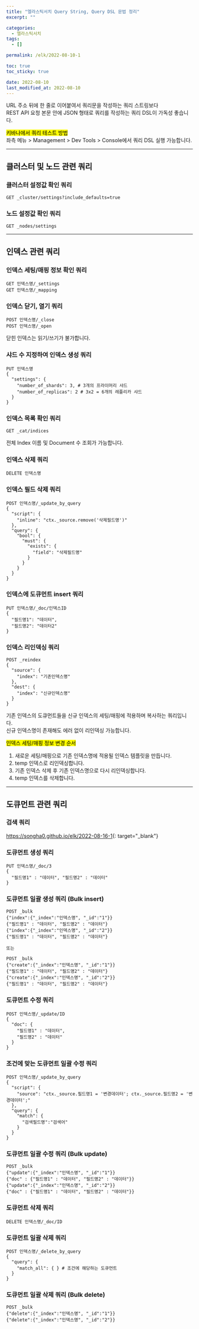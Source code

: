 ```yaml
---
title: "엘라스틱서치 Query String, Query DSL 문법 정리"
excerpt: ""

categories:
  - 엘라스틱서치
tags:
  - []

permalink: /elk/2022-08-10-1

toc: true
toc_sticky: true

date: 2022-08-10
last_modified_at: 2022-08-10
---
```


URL 주소 뒤에 한 줄로 이어붙여서 쿼리문을 작성하는 쿼리 스트링보다  
REST API 요청 본문 안에 JSON 형태로 쿼리를 작성하는 쿼리 DSL이 가독성 좋습니다.

<mark>키바나에서 쿼리 테스트 방법</mark>  
좌측 메뉴 > Management > Dev Tools > Console에서 쿼리 DSL 실행 가능합니다.

---

## 클러스터 및 노드 관련 쿼리

### 클러스터 설정값 확인 쿼리
```
GET _cluster/settings?include_defaults=true
```

### 노드 설정값 확인 쿼리
```
GET _nodes/settings
```

---

## 인덱스 관련 쿼리

### 인덱스 세팅/매핑 정보 확인 쿼리
```
GET 인덱스명/_settings
GET 인덱스명/_mapping
```

### 인덱스 닫기, 열기 쿼리
```
POST 인덱스명/_close
POST 인덱스명/_open
```
닫힌 인덱스는 읽기/쓰기가 불가합니다.

### 샤드 수 지정하여 인덱스 생성 쿼리
```
PUT 인덱스명
{
  "settings": {
    "number_of_shards": 3, # 3개의 프라이머리 샤드
    "number_of_replicas": 2 # 3x2 = 6개의 레플리카 샤드
  }
}
```

### 인덱스 목록 확인 쿼리
```
GET _cat/indices
```
전체 Index 이름 및 Document 수 조회가 가능합니다.

### 인덱스 삭제 쿼리
```
DELETE 인덱스명
```

### 인덱스 필드 삭제 쿼리
```
POST 인덱스명/_update_by_query
{
  "script": {
    "inline": "ctx._source.remove('삭제필드명')"
  },
  "query": {
    "bool": {
      "must": {
        "exists": {
          "field": "삭제필드명"
        }
      }
    }
  }
}
```

### 인덱스에 도큐먼트 insert 쿼리
```
PUT 인덱스명/_doc/인덱스ID
{
  "필드명1": "데이터",
  "필드명2": "데이터2"
}
```

### 인덱스 리인덱싱 쿼리
```
POST _reindex
{
  "source": {
    "index": "기존인덱스명"
  },
  "dest": {
    "index": "신규인덱스명"
  }
}
```
기존 인덱스의 도큐먼트들을 신규 인덱스의 세팅/매핑에 적용하며 복사하는 쿼리입니다.  
신규 인덱스명이 존재해도 에러 없이 리인덱싱 가능합니다.

<mark>인덱스 세팅/매핑 정보 변경 순서</mark>
1. 새로운 세팅/매핑으로 기존 인덱스명에 적용될 인덱스 템플릿을 만듭니다.
2. temp 인덱스로 리인덱싱합니다.
3. 기존 인덱스 삭제 후 기존 인덱스명으로 다시 리인덱싱합니다.
4. temp 인덱스를 삭제합니다.

---

## 도큐먼트 관련 쿼리

### 검색 쿼리
<https://songha0.github.io/elk/2022-08-16-1>{: target="_blank"}

### 도큐먼트 생성 쿼리
```
PUT 인덱스명/_doc/3
{
  "필드명1" : "데이터", "필드명2" : "데이터"
}
```

### 도큐먼트 일괄 생성 쿼리 (Bulk insert)
```
POST _bulk
{"index":{"_index":"인덱스명", "_id":"1"}}
{"필드명1" : "데이터", "필드명2" : "데이터"}
{"index":{"_index":"인덱스명", "_id":"2"}}
{"필드명1" : "데이터", "필드명2" : "데이터"}

또는

POST _bulk
{"create":{"_index":"인덱스명", "_id":"1"}}
{"필드명1" : "데이터", "필드명2" : "데이터"}
{"create":{"_index":"인덱스명", "_id":"2"}}
{"필드명1" : "데이터", "필드명2" : "데이터"}
```

### 도큐먼트 수정 쿼리
```
POST 인덱스명/_update/ID
{
  "doc": {
    "필드명1" : "데이터",
    "필드명2" : "데이터"
  }
}
```

### 조건에 맞는 도큐먼트 일괄 수정 쿼리
```
POST 인덱스명/_update_by_query
{
  "script": {
    "source": "ctx._source.필드명1 = '변경데이터'; ctx._source.필드명2 = '변경데이터';"
  },
  "query": {
    "match": {
      "검색필드명":"검색어"
    }
  }
}
```

### 도큐먼트 일괄 수정 쿼리 (Bulk update)
```
POST _bulk
{"update":{"_index":"인덱스명", "_id":"1"}}
{"doc" : {"필드명1" : "데이터", "필드명2" : "데이터"}}
{"update":{"_index":"인덱스명", "_id":"2"}}
{"doc" : {"필드명1" : "데이터", "필드명2" : "데이터"}}
```

### 도큐먼트 삭제 쿼리
```
DELETE 인덱스명/_doc/ID
```

### 도큐먼트 일괄 삭제 쿼리
```
POST 인덱스명/_delete_by_query
{
  "query": {
    "match_all": { } # 조건에 해당하는 도큐먼트
  }
}
```

### 도큐먼트 일괄 삭제 쿼리 (Bulk delete)
```
POST _bulk
{"delete":{"_index":"인덱스명", "_id":"1"}}
{"delete":{"_index":"인덱스명", "_id":"2"}}
```